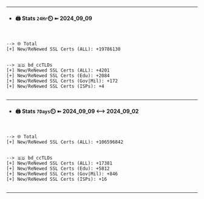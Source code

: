 

---
- #### 🖨️ **Stats** `24Hr`⏲️ ➼ 2024_09_09
```console


--> 🌐 Total
[+] New/ReNewed SSL Certs (ALL): +19786130


--> 🇧🇩 bd_ccTLDs
[+] New/ReNewed SSL Certs (ALL): +4201
[+] New/ReNewed SSL Certs (Edu): +2084
[+] New/ReNewed SSL Certs (Gov|Mil): +172
[+] New/ReNewed SSL Certs (ISPs): +4


```

---
- #### 🖨️ **Stats** `7Days`⏲️ ➼ 2024_09_09 <--> 2024_09_02
```console


--> 🌐 Total
[+] New/ReNewed SSL Certs (ALL): +106596842


--> 🇧🇩 bd_ccTLDs
[+] New/ReNewed SSL Certs (ALL): +17381
[+] New/ReNewed SSL Certs (Edu): +5812
[+] New/ReNewed SSL Certs (Gov|Mil): +846
[+] New/ReNewed SSL Certs (ISPs): +16


```

---

